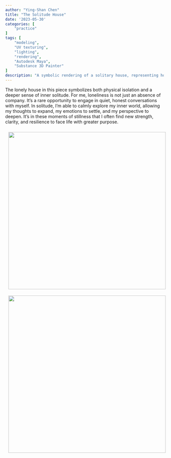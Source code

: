```yaml
---
author: "Ying-Shan Chen"
title: "The Solitude House"
date: '2023-05-30'
categories: [
    "practice"
]
tags: [
    "modeling",
    "UV texturing",
    "lighting",
    "rendering",
    "Autodesk Maya",
    "Substance 3D Painter"
]
description: "A symbolic rendering of a solitary house, representing how moments of loneliness can become powerful opportunities for inner reflection and personal growth."
---
```

The lonely house in this piece symbolizes both physical isolation and a deeper sense of inner solitude. For me, loneliness is not just an absence of company. It’s a rare opportunity to engage in quiet, honest conversations with myself. In solitude, I’m able to calmly explore my inner world, allowing my thoughts to expand, my emotions to settle, and my perspective to deepen. It’s in these moments of stillness that I often find new strength, clarity, and resilience to face life with greater purpose.
<p align="center">
    <img src="/self/img/projects_animation/Scene/Scene_01.JPG" width="500" style="margin-left:10px;margin-top:10px;margin-right:10px;margin-bottom:10px"> 
    <img src="/self/img/projects_animation/Scene/Scene_02.JPG" width="500" style="margin-left:10px;margin-top:10px;margin-right:10px;margin-bottom:10px"> 
</p>